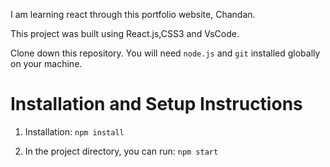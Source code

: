 
I am learning react through this portfolio website, Chandan.

This project was built using React.js,CSS3 and VsCode.

Clone down this repository. You will need `node.js` and `git` installed globally on your machine.

# Installation and Setup Instructions

1. Installation: `npm install`

2. In the project directory, you can run: `npm start`



